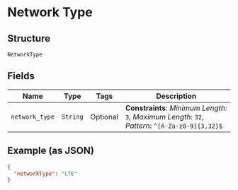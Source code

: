
# Network Type

## Structure

`NetworkType`

## Fields

| Name | Type | Tags | Description |
|  --- | --- | --- | --- |
| `network_type` | `String` | Optional | **Constraints**: *Minimum Length*: `3`, *Maximum Length*: `32`, *Pattern*: `^[A-Za-z0-9]{3,32}$` |

## Example (as JSON)

```json
{
  "networkType": "LTE"
}
```

